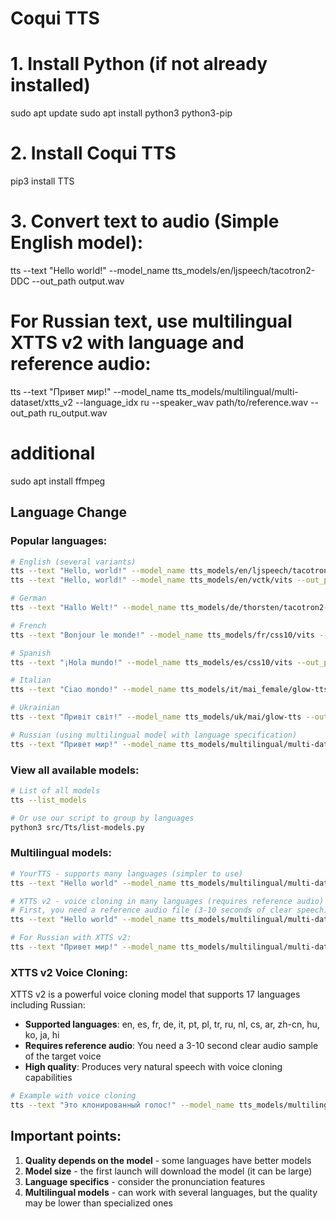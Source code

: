 # Coqui TTS

# 1. Install Python (if not already installed)
sudo apt update
sudo apt install python3 python3-pip
# 2. Install Coqui TTS
pip3 install TTS
# 3. Convert text to audio (Simple English model):
tts --text "Hello world!" --model_name tts_models/en/ljspeech/tacotron2-DDC --out_path output.wav

# For Russian text, use multilingual XTTS v2 with language and reference audio:
tts --text "Привет мир!" --model_name tts_models/multilingual/multi-dataset/xtts_v2 --language_idx ru --speaker_wav path/to/reference.wav --out_path ru_output.wav
# additional
sudo apt install ffmpeg

## Language Change

### Popular languages:
```bash
# English (several variants)
tts --text "Hello, world!" --model_name tts_models/en/ljspeech/tacotron2-DDC --out_path en_output.wav
tts --text "Hello, world!" --model_name tts_models/en/vctk/vits --out_path en_output2.wav

# German
tts --text "Hallo Welt!" --model_name tts_models/de/thorsten/tacotron2-DDC --out_path de_output.wav

# French
tts --text "Bonjour le monde!" --model_name tts_models/fr/css10/vits --out_path fr_output.wav

# Spanish
tts --text "¡Hola mundo!" --model_name tts_models/es/css10/vits --out_path es_output.wav

# Italian
tts --text "Ciao mondo!" --model_name tts_models/it/mai_female/glow-tts --out_path it_output.wav

# Ukrainian
tts --text "Привіт світ!" --model_name tts_models/uk/mai/glow-tts --out_path uk_output.wav

# Russian (using multilingual model with language specification)
tts --text "Привет мир!" --model_name tts_models/multilingual/multi-dataset/xtts_v2 --language_idx ru --speaker_wav reference.wav --out_path ru_output.wav
```

### View all available models:
```bash
# List of all models
tts --list_models

# Or use our script to group by languages
python3 src/Tts/list-models.py
```

### Multilingual models:
```bash
# YourTTS - supports many languages (simpler to use)
tts --text "Hello world" --model_name tts_models/multilingual/multi-dataset/your_tts --out_path multilingual.wav

# XTTS v2 - voice cloning in many languages (requires reference audio)
# First, you need a reference audio file (3-10 seconds of clear speech)
tts --text "Hello world" --model_name tts_models/multilingual/multi-dataset/xtts_v2 --language_idx en --speaker_wav reference.wav --out_path xtts.wav

# For Russian with XTTS v2:
tts --text "Привет мир!" --model_name tts_models/multilingual/multi-dataset/xtts_v2 --language_idx ru --speaker_wav reference.wav --out_path xtts_ru.wav
```

### XTTS v2 Voice Cloning:
XTTS v2 is a powerful voice cloning model that supports 17 languages including Russian:
- **Supported languages**: en, es, fr, de, it, pt, pl, tr, ru, nl, cs, ar, zh-cn, hu, ko, ja, hi
- **Requires reference audio**: You need a 3-10 second clear audio sample of the target voice
- **High quality**: Produces very natural speech with voice cloning capabilities

```bash
# Example with voice cloning
tts --text "Это клонированный голос!" --model_name tts_models/multilingual/multi-dataset/xtts_v2 --language_idx ru --speaker_wav my_voice_sample.wav --out_path cloned_voice.wav
```

## Important points:

1. **Quality depends on the model** - some languages have better models
2. **Model size** - the first launch will download the model (it can be large)
3. **Language specifics** - consider the pronunciation features
4. **Multilingual models** - can work with several languages, but the quality may be lower than specialized ones
